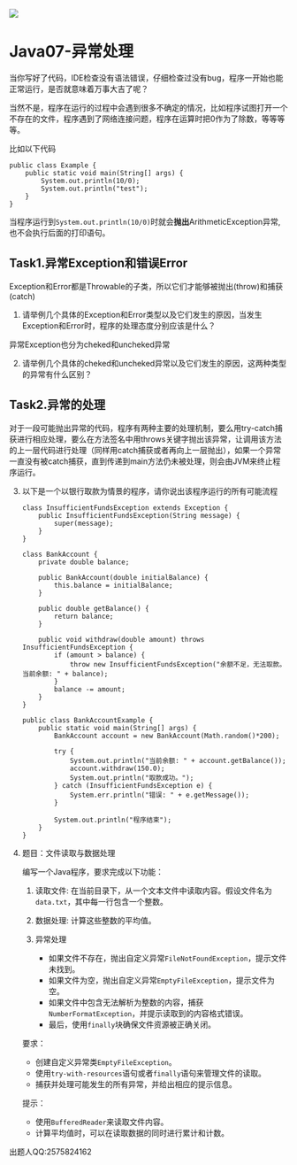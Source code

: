 ![](https://pic.imgdb.cn/item/64c4a5611ddac507cc058911.png)

# Java07-异常处理

当你写好了代码，IDE检查没有语法错误，仔细检查过没有bug，程序一开始也能正常运行，是否就意味着万事大吉了呢？

当然不是，程序在运行的过程中会遇到很多不确定的情况，比如程序试图打开一个不存在的文件，程序遇到了网络连接问题，程序在运算时把0作为了除数，等等等等。

比如以下代码

```
public class Example {
    public static void main(String[] args) {
        System.out.println(10/0);
        System.out.println("test");
    }
}
```

当程序运行到`System.out.println(10/0)`时就会**抛出**ArithmeticException异常,也不会执行后面的打印语句。

## **Task1.异常Exception和错误Error**

Exception和Error都是Throwable的子类，所以它们才能够被抛出(throw)和捕获(catch)

1. 请举例几个具体的Exception和Error类型以及它们发生的原因，当发生Exception和Error时，程序的处理态度分别应该是什么？

异常Exception也分为cheked和uncheked异常

2. 请举例几个具体的cheked和uncheked异常以及它们发生的原因，这两种类型的异常有什么区别？

## **Task2.异常的处理**

​	对于一段可能抛出异常的代码，程序有两种主要的处理机制，要么用try-catch捕获进行相应处理，要么在方法签名中用throws关键字抛出该异常，让调用该方法的上一层代码进行处理（同样用catch捕获或者再向上一层抛出），如果一个异常一直没有被catch捕获，直到传递到main方法仍未被处理，则会由JVM来终止程序运行。

3. 以下是一个以银行取款为情景的程序，请你说出该程序运行的所有可能流程

   ```
   class InsufficientFundsException extends Exception {
       public InsufficientFundsException(String message) {
           super(message);
       }
   }
   
   class BankAccount {
       private double balance;
   
       public BankAccount(double initialBalance) {
           this.balance = initialBalance;
       }
   
       public double getBalance() {
           return balance;
       }
   
       public void withdraw(double amount) throws InsufficientFundsException {
           if (amount > balance) {
               throw new InsufficientFundsException("余额不足，无法取款。当前余额: " + balance);
           }
           balance -= amount;
       }
   }
   
   public class BankAccountExample {
       public static void main(String[] args) {
           BankAccount account = new BankAccount(Math.random()*200);
   
           try {
               System.out.println("当前余额: " + account.getBalance());
               account.withdraw(150.0);
               System.out.println("取款成功。");
           } catch (InsufficientFundsException e) {
               System.err.println("错误: " + e.getMessage());
           }
   
           System.out.println("程序结束");
       }
   }
   ```

4. 题目：文件读取与数据处理

   编写一个Java程序，要求完成以下功能：

   1. 读取文件: 在当前目录下，从一个文本文件中读取内容。假设文件名为`data.txt`，其中每一行包含一个整数。

   2. 数据处理: 计算这些整数的平均值。

   3. 异常处理
      - 如果文件不存在，抛出自定义异常`FileNotFoundException`，提示文件未找到。
      - 如果文件为空，抛出自定义异常`EmptyFileException`，提示文件为空。
      - 如果文件中包含无法解析为整数的内容，捕获`NumberFormatException`，并提示读取到的内容格式错误。
      - 最后，使用`finally`块确保文件资源被正确关闭。

   要求：
   - 创建自定义异常类`EmptyFileException`。
   - 使用`try-with-resources`语句或者`finally`语句来管理文件的读取。
   - 捕获并处理可能发生的所有异常，并给出相应的提示信息。

   提示：
   - 使用`BufferedReader`来读取文件内容。
   - 计算平均值时，可以在读取数据的同时进行累计和计数。


出题人QQ:2575824162




